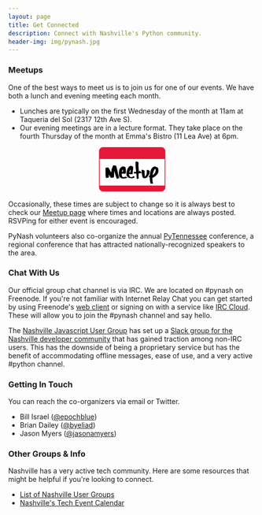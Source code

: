 ```yaml
---
layout: page
title: Get Connected
description: Connect with Nashville's Python community.
header-img: img/pynash.jpg
---
```


### Meetups

One of the best ways to meet us is to join us for one of our events. We have
both a lunch and evening meeting each month.

* Lunches are typically on the first Wednesday of the month at 11am at Taqueria
  del Sol (2317 12th Ave S).
* Our evening meetings are in a lecture format. They take place on the fourth
  Thursday of the month at Emma's Bistro (11 Lea Ave) at 6pm.

<center><a href="https://www.meetup.com/pynash/"><img src="/img/meetup-logo-2x.png" class="text-center" alt="Meetup" border="0"></a></center>

Occasionally, these times are subject to change so it is always best to check
our [Meetup page](https://www.meetup.com/pynash/) where times and locations are
always posted. RSVPing for either event is encouraged.

PyNash volunteers also co-organize the annual
[PyTennessee](http://www.pytennessee.org) conference, a regional conference that
has attracted nationally-recognized speakers to the area.

### Chat With Us

Our official group chat channel is via IRC. We are located on #pynash on
Freenode. If you're not familiar with Internet Relay Chat you can get started by
using Freenode's [web client](https://webchat.freenode.net/) or signing on with
a service like [IRC Cloud](https://www.irccloud.com). These will allow you to
join the #pynash channel and say hello.

The [Nashville Javascript User Group](https://www.nashjs.org/) has set up a
[Slack group for the Nashville developer
community](http://nashjs.org/blog/post/nashdev-slack) that has gained traction
among non-IRC users. This has the downside of being a proprietary service but
has the benefit of accommodating offline messages, ease of use, and a very
active #python channel.

### Getting In Touch

You can reach the co-organizers via email or Twitter.

* Bill Israel ([@epochblue](https://twitter.com/epochblue))
* Brian Dailey ([@byeliad](https://twitter.com/byeliad))
* Jason Myers ([@jasonamyers](https://twitter.com/jasonamyers))

### Other Groups & Info

Nashville has a very active tech community. Here are some resources that might
be helpful if you're looking to connect.

- [List of Nashville User Groups](http://groups.nashvillecode.org/)
- [Nashville's Tech Event Calendar](http://cal.nashvl.org/)

